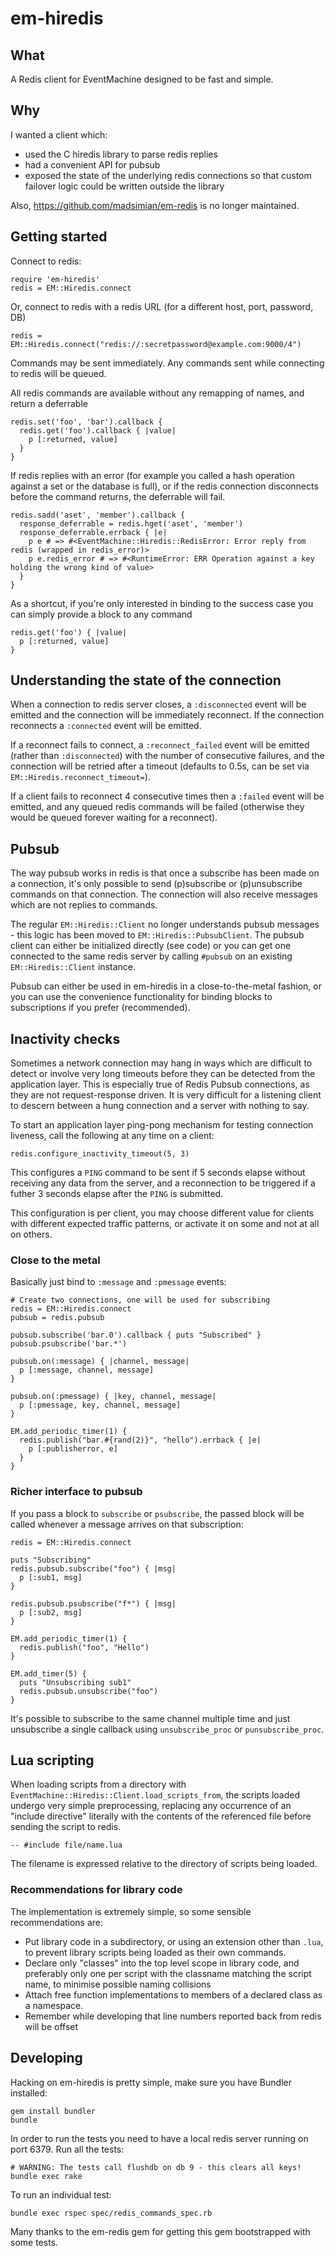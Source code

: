 # em-hiredis

## What

A Redis client for EventMachine designed to be fast and simple.

## Why

I wanted a client which:

* used the C hiredis library to parse redis replies
* had a convenient API for pubsub
* exposed the state of the underlying redis connections so that custom failover logic could be written outside the library

Also, <https://github.com/madsimian/em-redis> is no longer maintained.

## Getting started

Connect to redis:

    require 'em-hiredis'
    redis = EM::Hiredis.connect

Or, connect to redis with a redis URL (for a different host, port, password, DB)

    redis = EM::Hiredis.connect("redis://:secretpassword@example.com:9000/4")

Commands may be sent immediately. Any commands sent while connecting to redis will be queued.

All redis commands are available without any remapping of names, and return a deferrable

    redis.set('foo', 'bar').callback {
      redis.get('foo').callback { |value|
        p [:returned, value]
      }
    }

If redis replies with an error (for example you called a hash operation against a set or the database is full), or if the redis connection disconnects before the command returns, the deferrable will fail.

    redis.sadd('aset', 'member').callback {
      response_deferrable = redis.hget('aset', 'member')
      response_deferrable.errback { |e|
        p e # => #<EventMachine::Hiredis::RedisError: Error reply from redis (wrapped in redis_error)>
        p e.redis_error # => #<RuntimeError: ERR Operation against a key holding the wrong kind of value>
      }
    }

As a shortcut, if you're only interested in binding to the success case you can simply provide a block to any command

    redis.get('foo') { |value|
      p [:returned, value]
    }

## Understanding the state of the connection

When a connection to redis server closes, a `:disconnected` event will be emitted and the connection will be immediately reconnect. If the connection reconnects a `:connected` event will be emitted.

If a reconnect fails to connect, a `:reconnect_failed` event will be emitted (rather than `:disconnected`) with the number of consecutive failures, and the connection will be retried after a timeout (defaults to 0.5s, can be set via `EM::Hiredis.reconnect_timeout=`).

If a client fails to reconnect 4 consecutive times then a `:failed` event will be emitted, and any queued redis commands will be failed (otherwise they would be queued forever waiting for a reconnect).

## Pubsub

The way pubsub works in redis is that once a subscribe has been made on a connection, it's only possible to send (p)subscribe or (p)unsubscribe commands on that connection. The connection will also receive messages which are not replies to commands.

The regular `EM::Hiredis::Client` no longer understands pubsub messages - this logic has been moved to `EM::Hiredis::PubsubClient`. The pubsub client can either be initialized directly (see code) or you can get one connected to the same redis server by calling `#pubsub` on an existing `EM::Hiredis::Client` instance.

Pubsub can either be used in em-hiredis in a close-to-the-metal fashion, or you can use the convenience functionality for binding blocks to subscriptions if you prefer (recommended).

## Inactivity checks

Sometimes a network connection may hang in ways which are difficult to detect or involve very long timeouts before they can be detected from the application layer. This is especially true of Redis Pubsub connections, as they are not request-response driven. It is very difficult for a listening client to descern between a hung connection and a server with nothing to say.

To start an application layer ping-pong mechanism for testing connection liveness, call the following at any time on a client:

    redis.configure_inactivity_timeout(5, 3)

This configures a `PING` command to be sent if 5 seconds elapse without receiving any data from the server, and a reconnection to be triggered if a futher 3 seconds elapse after the `PING` is submitted.

This configuration is per client, you may choose different value for clients with different expected traffic patterns, or activate it on some and not at all on others.

### Close to the metal

Basically just bind to `:message` and `:pmessage` events:

    # Create two connections, one will be used for subscribing
    redis = EM::Hiredis.connect
    pubsub = redis.pubsub

    pubsub.subscribe('bar.0').callback { puts "Subscribed" }
    pubsub.psubscribe('bar.*')

    pubsub.on(:message) { |channel, message|
      p [:message, channel, message]
    }

    pubsub.on(:pmessage) { |key, channel, message|
      p [:pmessage, key, channel, message]
    }

    EM.add_periodic_timer(1) {
      redis.publish("bar.#{rand(2)}", "hello").errback { |e|
        p [:publisherror, e]
      }
    }

### Richer interface to pubsub

If you pass a block to `subscribe` or `psubscribe`, the passed block will be called whenever a message arrives on that subscription:

    redis = EM::Hiredis.connect

    puts "Subscribing"
    redis.pubsub.subscribe("foo") { |msg|
      p [:sub1, msg]
    }

    redis.pubsub.psubscribe("f*") { |msg|
      p [:sub2, msg]
    }

    EM.add_periodic_timer(1) {
      redis.publish("foo", "Hello")
    }

    EM.add_timer(5) {
      puts "Unsubscribing sub1"
      redis.pubsub.unsubscribe("foo")
    }

It's possible to subscribe to the same channel multiple time and just unsubscribe a single callback using `unsubscribe_proc` or `punsubscribe_proc`.

## Lua scripting

When loading scripts from a directory with `EventMachine::Hiredis::Client.load_scripts_from`, the scripts loaded undergo very simple preprocessing, replacing any occurrence of an "include directive" literally with the contents of the referenced file before sending the script to redis.

```
-- #include file/name.lua
```

The filename is expressed relative to the directory of scripts being loaded.

### Recommendations for library code

The implementation is extremely simple, so some sensible recommendations are:

- Put library code in a subdirectory, or using an extension other than `.lua`, to prevent library scripts being loaded as their own commands.
- Declare only "classes" into the top level scope in library code, and preferably only one per script with the classname matching the script name, to minimise possible naming collisions
- Attach free function implementations to members of a declared class as a namespace.
- Remember while developing that line numbers reported back from redis will be offset

## Developing

Hacking on em-hiredis is pretty simple, make sure you have Bundler installed:

    gem install bundler
    bundle

In order to run the tests you need to have a local redis server running on port 6379. Run all the tests:

    # WARNING: The tests call flushdb on db 9 - this clears all keys!
    bundle exec rake 

To run an individual test:

    bundle exec rspec spec/redis_commands_spec.rb

Many thanks to the em-redis gem for getting this gem bootstrapped with some tests.

